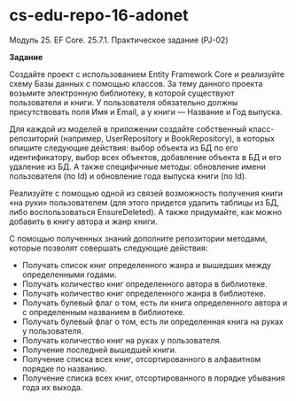 # cs-edu-repo-16-adonet
Модуль 25. EF Core. 25.7.1. Практическое задание (PJ-02)

**Задание**

Создайте проект с использованием Entity Framework Core и реализуйте
 схему Базы данных с помощью классов. За тему данного проекта возьмите
 электронную библиотеку, в которой существуют пользователи и книги.
 У пользователя обязательно должны присутствовать поля Имя и Email,
 а у книги — Название и Год выпуска.

Для каждой из моделей в приложении создайте собственный
 класс-репозиторий (например, UserRepository и BookRepository),
 в которых опишите следующие действия: выбор объекта из БД по его
 идентификатору, выбор всех объектов, добавление объекта в БД
 и его удаление из БД. А также специфичные методы:
 обновление имени пользователя (по Id) и обновление года выпуска
 книги (по Id).

Реализуйте с помощью одной из связей возможность получения книги
 «на руки» пользователем (для этого придется удалить таблицы из БД,
 либо воспользоваться EnsureDeleted).
 А также придумайте, как можно добавить в книгу автора и жанр книги.

С помощью полученных знаний дополните репозитории методами,
 которые позволят совершать следующие действия:
 - Получать список книг определенного жанра и вышедших между
 определенными годами.
 - Получать количество книг определенного автора в библиотеке.
 - Получать количество книг определенного жанра в библиотеке.
 - Получать булевый флаг о том, есть ли книга определенного автора
 и с определенным названием в библиотеке.
 - Получать булевый флаг о том, есть ли определенная книга на руках
 у пользователя.
 - Получать количество книг на руках у пользователя.
 - Получение последней вышедшей книги.
 - Получение списка всех книг, отсортированного в алфавитном порядке
 по названию.
 - Получение списка всех книг, отсортированного в порядке убывания
 года их выхода.

